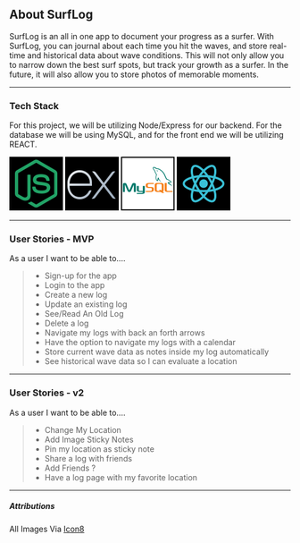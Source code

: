 

## About SurfLog 

SurfLog is an all in one app to document your progress as a surfer. With SurfLog, you can journal about each time you hit the waves, and store real-time and historical data about wave conditions. This will not only allow you to narrow down the best surf spots, but track your growth as a surfer. In the future, it will also allow you to store photos of memorable moments.

<hr/>

### Tech Stack 

For this project, we will be utilizing Node/Express for our backend. For the database we will be using MySQL, and for the front end we will be utilizing REACT. 


![Node.js](/readMeImages/node.png) ![Express.js](readMeImages/icons8-express-js-96.png) ![MySQL](/readMeImages/sql.png) ![React.js](/readMeImages/react.png)


<hr/>



### User Stories - MVP

As a user I want to be able to....
>   - Sign-up for the app
>   - Login to the app
>   - Create a new log 
>   - Update an existing log
>   - See/Read An Old Log
>   - Delete a log 
>   - Navigate my logs with back an forth arrows 
>   - Have the option to navigate my logs with a calendar
>   - Store current wave data as notes inside my log automatically 
>   - See historical wave data so I can evaluate a location 


<hr/>

### User Stories - v2

As a user I want to be able to....
>   - Change My Location
>   - Add Image Sticky Notes 
>   - Pin my location as sticky note  
>   - Share a log with friends
>   - Add Friends ?
>   - Have a log page with my favorite location 

<hr/>

##### Attributions 

All Images Via [Icon8](https://icons8.com/)